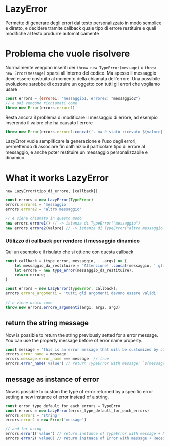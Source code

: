 # LazyError
 Permette di generare degli errori dal testo personalizzato in modo semplice e diretto, e decidere tramite callback quale tipo di errore restituire e quali modifiche al testo produrre automaticamente

# Problema che vuole risolvere
Normalmente vengono inseriti dei `throw new TypeError(message)` o `throw new Error(message)` sparsi all'interno del codice. Ma spesso il messaggio deve essere costruito al momento della chiamata dell'errore. Una possibile evoluzione sarebbe di costruire un oggetto con tutti gli errori che vogliamo usare
```js
const errors = {errore1: "messaggio1, errore2: "messaggio2"}
// e poi vengono richiamati come
throw new Error(errors.errore1)
```
Resta ancora il problema di modificare il messaggio di errore, ad esempio inserendo il valore che ha causato l'errore
```js
throw new Error(errors.errore1.concat('. ma è stato ricevuto ${valore}'))
```

LazyError vuole semplificare la generazione e l'uso degli errori, permettendo di associare fin dall'inizio il particolare tipo di errore al messaggio, e anche poter restituire un messaggio personalizzabile e dinamico.

# What it works LazyError
`new LazyError(tipo_di_errore, [callback])`
```js
const errors = new LazyError(TypeError)
errors.errore1 = 'messaggio'
errors.errore2 = 'altro messaggio'

// e viene chiamato in questo modo
new errors.errore1() // -> istanza di TypeError("messaggio")
new errors.errore2(valore) // -> istanza di TypeError("altro messaggio. Ricevuto ${valore}")
```

### Utilizzo di callback per rendere il messaggio dinamico
Qui un esempio e il risulato che si ottiene con questa callback
```js
const callback = (type_error, messaggio, ...args) => {
    let messaggio_da_restituire = 'Attenzione!'.concat(messaggio, ' gli argomenti erano ${...args}')
    let errore = new type_error(messaggio_da_restituire).
    return errore;
}

const errors = new LazyError(TypeError, callback);
errors.errore_argomenti = 'tutti gli argomenti devono essere validi'

// e viene usato come
throw new errors.errore_argomenti(arg1, arg2, arg3)
```

## return the string message
Now is possible to return the string previously setted for a error message.
You can use the property message before of error name property.
```js
const message = 'this is an error message that will be customized by callback'
errors.error_name = message
errors.message.error_name === message  // true
errors.error_name('value') // return TypeError with message: `${message}. Received ${value}`
```

## message as instance of error
Now is possible to custom the type of error returned by a specific error setting a new instance of error instead of a string.

```js
const error_type_default_for_each_errors = TypeErro
const errors = new LazyError(error_type_default_for_each_errors)
errors.error1 = 'string'
errors.error2 = new Error('message')

// and for using
errors.error1('value') // return instance of TypeError with message + Received value
errors.error2('value0) // return instnace of Error with message + Received value
```
